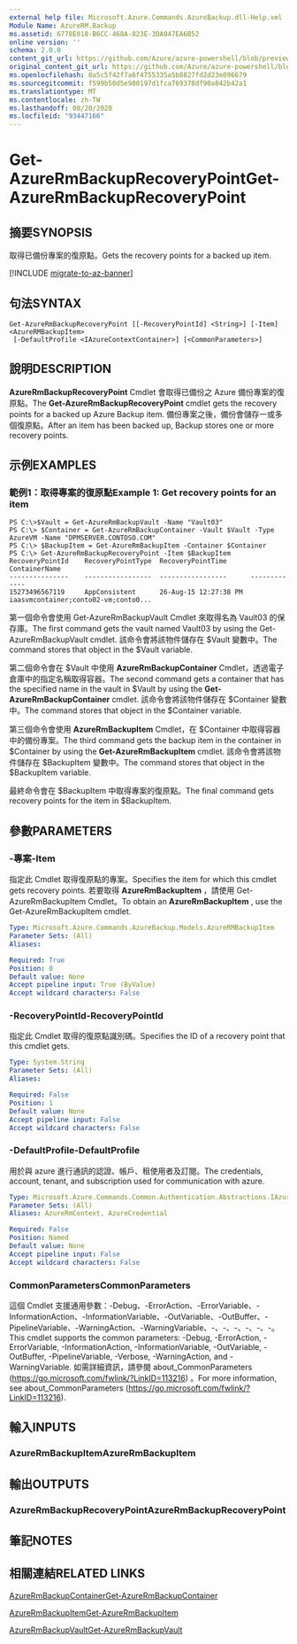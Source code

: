 ```yaml
---
external help file: Microsoft.Azure.Commands.AzureBackup.dll-Help.xml
Module Name: AzureRM.Backup
ms.assetid: 6778E018-B6CC-468A-823E-3DA047EA6B52
online version: ''
schema: 2.0.0
content_git_url: https://github.com/Azure/azure-powershell/blob/preview/src/ResourceManager/AzureBackup/Commands.AzureBackup/help/Get-AzureRmBackupRecoveryPoint.md
original_content_git_url: https://github.com/Azure/azure-powershell/blob/preview/src/ResourceManager/AzureBackup/Commands.AzureBackup/help/Get-AzureRmBackupRecoveryPoint.md
ms.openlocfilehash: 0a5c5f42f7a6f4755335a5b8827fd2d23e096679
ms.sourcegitcommit: f599b50d5e980197d1fca769378df90a842b42a1
ms.translationtype: MT
ms.contentlocale: zh-TW
ms.lasthandoff: 08/20/2020
ms.locfileid: "93447166"
---
```

# <span data-ttu-id="236a1-101">Get-AzureRmBackupRecoveryPoint</span><span class="sxs-lookup"><span data-stu-id="236a1-101">Get-AzureRmBackupRecoveryPoint</span></span>

## <span data-ttu-id="236a1-102">摘要</span><span class="sxs-lookup"><span data-stu-id="236a1-102">SYNOPSIS</span></span>
<span data-ttu-id="236a1-103">取得已備份專案的復原點。</span><span class="sxs-lookup"><span data-stu-id="236a1-103">Gets the recovery points for a backed up item.</span></span>

[!INCLUDE [migrate-to-az-banner](../../includes/migrate-to-az-banner.md)]

## <span data-ttu-id="236a1-104">句法</span><span class="sxs-lookup"><span data-stu-id="236a1-104">SYNTAX</span></span>

```
Get-AzureRmBackupRecoveryPoint [[-RecoveryPointId] <String>] [-Item] <AzureRMBackupItem>
 [-DefaultProfile <IAzureContextContainer>] [<CommonParameters>]
```

## <span data-ttu-id="236a1-105">說明</span><span class="sxs-lookup"><span data-stu-id="236a1-105">DESCRIPTION</span></span>
<span data-ttu-id="236a1-106">**AzureRmBackupRecoveryPoint** Cmdlet 會取得已備份之 Azure 備份專案的復原點。</span><span class="sxs-lookup"><span data-stu-id="236a1-106">The **Get-AzureRmBackupRecoveryPoint** cmdlet gets the recovery points for a backed up Azure Backup item.</span></span>
<span data-ttu-id="236a1-107">備份專案之後，備份會儲存一或多個復原點。</span><span class="sxs-lookup"><span data-stu-id="236a1-107">After an item has been backed up, Backup stores one or more recovery points.</span></span>

## <span data-ttu-id="236a1-108">示例</span><span class="sxs-lookup"><span data-stu-id="236a1-108">EXAMPLES</span></span>

### <span data-ttu-id="236a1-109">範例1：取得專案的復原點</span><span class="sxs-lookup"><span data-stu-id="236a1-109">Example 1: Get recovery points for an item</span></span>
```
PS C:\>$Vault = Get-AzureRmBackupVault -Name "Vault03"
PS C:\> $Container = Get-AzureRmBackupContainer -Vault $Vault -Type AzureVM -Name "DPMSERVER.CONTOSO.COM"
PS C:\> $BackupItem = Get-AzureRmBackupItem -Container $Container
PS C:\> Get-AzureRmBackupRecoveryPoint -Item $BackupItem
RecoveryPointId    RecoveryPointType  RecoveryPointTime      ContainerName
---------------    -----------------  -----------------      -------------
15273496567119     AppConsistent      26-Aug-15 12:27:38 PM  iaasvmcontainer;conto02-vm;conto0...
```

<span data-ttu-id="236a1-110">第一個命令會使用 Get-AzureRmBackupVault Cmdlet 來取得名為 Vault03 的保存庫。</span><span class="sxs-lookup"><span data-stu-id="236a1-110">The first command gets the vault named Vault03 by using the Get-AzureRmBackupVault cmdlet.</span></span>
<span data-ttu-id="236a1-111">該命令會將該物件儲存在 $Vault 變數中。</span><span class="sxs-lookup"><span data-stu-id="236a1-111">The command stores that object in the $Vault variable.</span></span>

<span data-ttu-id="236a1-112">第二個命令會在 $Vault 中使用 **AzureRmBackupContainer** Cmdlet，透過電子倉庫中的指定名稱取得容器。</span><span class="sxs-lookup"><span data-stu-id="236a1-112">The second command gets a container that has the specified name in the vault in $Vault by using the **Get-AzureRmBackupContainer** cmdlet.</span></span>
<span data-ttu-id="236a1-113">該命令會將該物件儲存在 $Container 變數中。</span><span class="sxs-lookup"><span data-stu-id="236a1-113">The command stores that object in the $Container variable.</span></span>

<span data-ttu-id="236a1-114">第三個命令會使用 **AzureRmBackupItem** Cmdlet，在 $Container 中取得容器中的備份專案。</span><span class="sxs-lookup"><span data-stu-id="236a1-114">The third command gets the backup item in the container in $Container by using the **Get-AzureRmBackupItem** cmdlet.</span></span>
<span data-ttu-id="236a1-115">該命令會將該物件儲存在 $BackupItem 變數中。</span><span class="sxs-lookup"><span data-stu-id="236a1-115">The command stores that object in the $BackupItem variable.</span></span>

<span data-ttu-id="236a1-116">最終命令會在 $BackupItem 中取得專案的復原點。</span><span class="sxs-lookup"><span data-stu-id="236a1-116">The final command gets recovery points for the item in $BackupItem.</span></span>

## <span data-ttu-id="236a1-117">參數</span><span class="sxs-lookup"><span data-stu-id="236a1-117">PARAMETERS</span></span>

### <span data-ttu-id="236a1-118">-專案</span><span class="sxs-lookup"><span data-stu-id="236a1-118">-Item</span></span>
<span data-ttu-id="236a1-119">指定此 Cmdlet 取得復原點的專案。</span><span class="sxs-lookup"><span data-stu-id="236a1-119">Specifies the item for which this cmdlet gets recovery points.</span></span>
<span data-ttu-id="236a1-120">若要取得 **AzureRmBackupItem** ，請使用 Get-AzureRmBackupItem Cmdlet。</span><span class="sxs-lookup"><span data-stu-id="236a1-120">To obtain an **AzureRmBackupItem** , use the Get-AzureRmBackupItem cmdlet.</span></span>

```yaml
Type: Microsoft.Azure.Commands.AzureBackup.Models.AzureRMBackupItem
Parameter Sets: (All)
Aliases: 

Required: True
Position: 0
Default value: None
Accept pipeline input: True (ByValue)
Accept wildcard characters: False
```

### <span data-ttu-id="236a1-121">-RecoveryPointId</span><span class="sxs-lookup"><span data-stu-id="236a1-121">-RecoveryPointId</span></span>
<span data-ttu-id="236a1-122">指定此 Cmdlet 取得的復原點識別碼。</span><span class="sxs-lookup"><span data-stu-id="236a1-122">Specifies the ID of a recovery point that this cmdlet gets.</span></span>

```yaml
Type: System.String
Parameter Sets: (All)
Aliases: 

Required: False
Position: 1
Default value: None
Accept pipeline input: False
Accept wildcard characters: False
```

### <span data-ttu-id="236a1-123">-DefaultProfile</span><span class="sxs-lookup"><span data-stu-id="236a1-123">-DefaultProfile</span></span>
<span data-ttu-id="236a1-124">用於與 azure 進行通訊的認證、帳戶、租使用者及訂閱。</span><span class="sxs-lookup"><span data-stu-id="236a1-124">The credentials, account, tenant, and subscription used for communication with azure.</span></span>

```yaml
Type: Microsoft.Azure.Commands.Common.Authentication.Abstractions.IAzureContextContainer
Parameter Sets: (All)
Aliases: AzureRmContext, AzureCredential

Required: False
Position: Named
Default value: None
Accept pipeline input: False
Accept wildcard characters: False
```

### <span data-ttu-id="236a1-125">CommonParameters</span><span class="sxs-lookup"><span data-stu-id="236a1-125">CommonParameters</span></span>
<span data-ttu-id="236a1-126">這個 Cmdlet 支援通用參數：-Debug、-ErrorAction、-ErrorVariable、-InformationAction、-InformationVariable、-OutVariable、-OutBuffer、-PipelineVariable、-WarningAction、-WarningVariable、-、-、-、-、-、-。</span><span class="sxs-lookup"><span data-stu-id="236a1-126">This cmdlet supports the common parameters: -Debug, -ErrorAction, -ErrorVariable, -InformationAction, -InformationVariable, -OutVariable, -OutBuffer, -PipelineVariable, -Verbose, -WarningAction, and -WarningVariable.</span></span> <span data-ttu-id="236a1-127">如需詳細資訊，請參閱 about_CommonParameters (https://go.microsoft.com/fwlink/?LinkID=113216) 。</span><span class="sxs-lookup"><span data-stu-id="236a1-127">For more information, see about_CommonParameters (https://go.microsoft.com/fwlink/?LinkID=113216).</span></span>

## <span data-ttu-id="236a1-128">輸入</span><span class="sxs-lookup"><span data-stu-id="236a1-128">INPUTS</span></span>

### <span data-ttu-id="236a1-129">AzureRmBackupItem</span><span class="sxs-lookup"><span data-stu-id="236a1-129">AzureRmBackupItem</span></span>

## <span data-ttu-id="236a1-130">輸出</span><span class="sxs-lookup"><span data-stu-id="236a1-130">OUTPUTS</span></span>

### <span data-ttu-id="236a1-131">AzureRmBackupRecoveryPoint</span><span class="sxs-lookup"><span data-stu-id="236a1-131">AzureRmBackupRecoveryPoint</span></span>

## <span data-ttu-id="236a1-132">筆記</span><span class="sxs-lookup"><span data-stu-id="236a1-132">NOTES</span></span>

## <span data-ttu-id="236a1-133">相關連結</span><span class="sxs-lookup"><span data-stu-id="236a1-133">RELATED LINKS</span></span>

[<span data-ttu-id="236a1-134">AzureRmBackupContainer</span><span class="sxs-lookup"><span data-stu-id="236a1-134">Get-AzureRmBackupContainer</span></span>](./Get-AzureRmBackupContainer.md)

[<span data-ttu-id="236a1-135">AzureRmBackupItem</span><span class="sxs-lookup"><span data-stu-id="236a1-135">Get-AzureRmBackupItem</span></span>](./Get-AzureRmBackupItem.md)

[<span data-ttu-id="236a1-136">AzureRmBackupVault</span><span class="sxs-lookup"><span data-stu-id="236a1-136">Get-AzureRmBackupVault</span></span>](./Get-AzureRmBackupVault.md)


